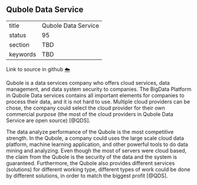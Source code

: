 ## Qubole Data Service


|          |                     |
| -------- | ------------------- |
| title    | Qubole Data Service |
| status   | 95                  |
| section  | TBD                 |
| keywords | TBD                 |

Link to source in github [:cloud:](https://github.com/cloudmesh/technologies/blob/master/chapters/incomming/abstract-QDS.md)



Qubole is a data services company who offers cloud services, data
management, and data system security to companies. The BigData Platform
in Qubole Data services contains all important elements for companies to
process their data, and it is not hard to use. Multiple cloud providers
can be chose, the company could select the cloud provider for their own
commercial purpose (the most of the cloud providers in Qubole Data
Service are open source) [@QDS].

The data analyze performance of the Qubole is the most competitive
strength. In the Qubole, a company could uses the large scale cloud data
platform, machine learning application, and other powerful tools to do
data mining and analyzing. Even though the most of servers were cloud
based, the claim from the Qubole is the security of the data and the
system is guaranteed. Furthermore, the Qubole also provides different
services (solutions) for different working type, different types of work
could be done by different solutions, in order to match the biggest
profit [@QDS].
